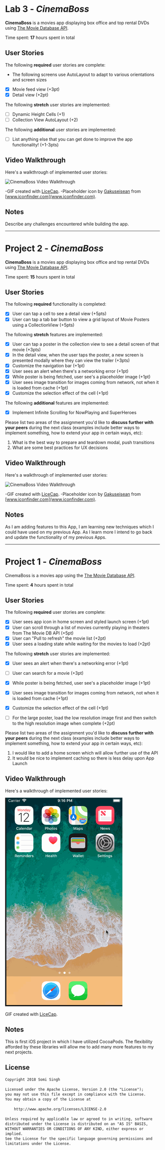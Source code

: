 # Lab 3 - *CinemaBoss*

**CinemaBoss** is a movies app displaying box office and top rental DVDs using [The Movie Database API](http://docs.themoviedb.apiary.io/#).

Time spent: **17** hours spent in total

## User Stories

The following **required** user stories are complete:

- The following screens use AutoLayout to adapt to various orientations and screen sizes
- [x] Movie feed view (+3pt)
- [x] Detail view (+2pt)

The following **stretch** user stories are implemented:

- [ ] Dynamic Height Cells (+1)
- [ ] Collection View AutoLayout (+2)

The following **additional** user stories are implemented:

- [ ] List anything else that you can get done to improve the app functionality! (+1-3pts)

## Video Walkthrough

Here's a walkthrough of implemented user stories:

![CinemaBoss Video Walkthrough](https://github.com/sks3/cinemaboss/blob/master/cinemaboss3.gif)

-GIF created with [LiceCap](http://www.cockos.com/licecap/).
-Placeholder icon by [Gakuseisean](http://gakuseisean.deviantart.com/) from [www.iconfinder.com](www.iconfinder.com).

## Notes

Describe any challenges encountered while building the app.

-----------------------------------------------------------------------------------------------------------------

# Project 2 - *CinemaBoss*

**CinemaBoss** is a movies app displaying box office and top rental DVDs using [The Movie Database API](http://docs.themoviedb.apiary.io/#).

Time spent: **15** hours spent in total

## User Stories

The following **required** functionality is completed:

- [x] User can tap a cell to see a detail view (+5pts)
- [x] User can tap a tab bar button to view a grid layout of Movie Posters using a CollectionView (+5pts)

The following **stretch** features are implemented:

- [x] User can tap a poster in the collection view to see a detail screen of that movie (+3pts)
- [x] In the detail view, when the user taps the poster, a new screen is presented modally where they can view the trailer (+3pts)
- [x] Customize the navigation bar (+1pt)
- [x] User sees an alert when there's a networking error (+1pt)
- [x] While poster is being fetched, user see's a placeholder image (+1pt)
- [x] User sees image transition for images coming from network, not when it is loaded from cache (+1pt)
- [x] Customize the selection effect of the cell (+1pt)

The following **additional** features are implemented:

- [x] Implement Infinite Scrolling for NowPlaying and SuperHeroes


Please list two areas of the assignment you'd like to **discuss further with your peers** during the next class (examples include better ways to implement something, how to extend your app in certain ways, etc):

1.  What is the best way to prepare and teardown modal, push transitions
2.  What are some best practices for UX decisions

## Video Walkthrough

Here's a walkthrough of implemented user stories:

![CinemaBoss Video Walkthrough](https://github.com/sks3/cinemaboss/blob/master/cinemaboss2.gif)

-GIF created with [LiceCap](http://www.cockos.com/licecap/).
-Placeholder icon by [Gakuseisean](http://gakuseisean.deviantart.com/) from [www.iconfinder.com](www.iconfinder.com).

## Notes

As I am adding features to this App, I am learning new techniques which I could have used on my previous App.  As I learn more I intend to go back and update the functionality of my previous Apps.

-----------------------------------------------------------------------------------------------------------------

# Project 1 - *CinemaBoss*

CinemaBoss is a movies app using the [The Movie Database API](http://docs.themoviedb.apiary.io/#).

Time spent: **4** hours spent in total

## User Stories

The following **required** user stories are complete:

- [x] User sees app icon in home screen and styled launch screen (+1pt)
- [x] User can scroll through a list of movies currently playing in theaters from The Movie DB API (+5pt)
- [x] User can "Pull to refresh" the movie list (+2pt)
- [x] User sees a loading state while waiting for the movies to load (+2pt)

The following **stretch** user stories are implemented:

- [x] User sees an alert when there's a networking error (+1pt)
- [ ] User can search for a movie (+3pt)
- [x] While poster is being fetched, user see's a placeholder image (+1pt)
- [x] User sees image transition for images coming from network, not when it is loaded from cache (+1pt)
- [x] Customize the selection effect of the cell (+1pt)
- [ ] For the large poster, load the low resolution image first and then switch to the high resolution image when complete (+2pt)


Please list two areas of the assignment you'd like to **discuss further with your peers** during the next class (examples include better ways to implement something, how to extend your app in certain ways, etc):

1.  I would like to add a home screen which will allow further use of the API
2.  It would be nice to implement caching so there is less delay upon App Launch

## Video Walkthrough

Here's a walkthrough of implemented user stories:

![CinemaBoss Video Walkthrough](https://github.com/sks3/cinemaboss/blob/master/cinemaboss1.gif)

GIF created with [LiceCap](http://www.cockos.com/licecap/).

## Notes

This is first iOS project in which I have utilized CocoaPods.  The flexibility afforded by these libraries will allow me to add many more features to my next projects.

## License

    Copyright 2018 Somi Singh

    Licensed under the Apache License, Version 2.0 (the "License");
    you may not use this file except in compliance with the License.
    You may obtain a copy of the License at

        http://www.apache.org/licenses/LICENSE-2.0

    Unless required by applicable law or agreed to in writing, software
    distributed under the License is distributed on an "AS IS" BASIS,
    WITHOUT WARRANTIES OR CONDITIONS OF ANY KIND, either express or implied.
    See the License for the specific language governing permissions and
    limitations under the License.
